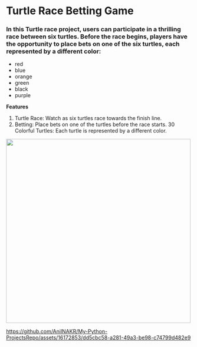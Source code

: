 # Turtle Race Betting Game
### In this Turtle race project, users can participate in a thrilling race between six turtles. Before the race begins, players have the opportunity to place bets on one of the six turtles, each represented by a different color:
* red
* blue
* orange
* green
* black
* purple

**Features**
1) Turtle Race: Watch as six turtles race towards the finish line.
2) Betting: Place bets on one of the turtles before the race starts.
30 Colorful Turtles: Each turtle is represented by a different color.

<img src="https://github.com/AnilNAKR/My-Python-ProjectsRepo/assets/16172853/ce4e9e7c-1356-40c3-be66-2cb184652597" width="500">

https://github.com/AnilNAKR/My-Python-ProjectsRepo/assets/16172853/dd5cbc58-a281-49a3-be98-c74799d482e9

